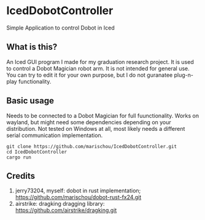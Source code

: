 # IcedDobotController
Simple Application to control Dobot in Iced

## What is this?
An Iced GUI program I made for my graduation research project.
It is used to control a Dobot Magician robot arm.
It is not intended for general use. You can try to edit it for your own purpose,
but I do not guranatee plug-n-play functionality.

## Basic usage
Needs to be connected to a Dobot Magician for full fuunctionality.
Works on wayland, but might need some dependencies depending on your distribution.
Not tested on Windows at all, most likely needs a different serial communication implementation.
```
git clone https://github.com/marischou/IcedDobotController.git
cd IcedDobotController
cargo run
```


## Credits
1. jerry73204, myself: dobot in rust implementation; https://github.com/marischou/dobot-rust-fx24.git
2. airstrike: dragking dragging library: https://github.com/airstrike/dragking.git
